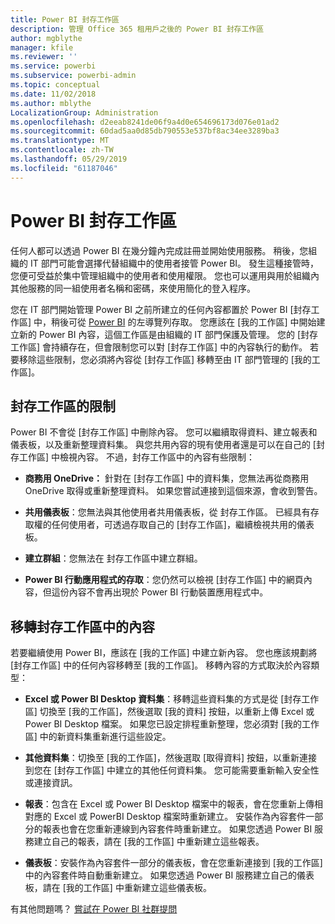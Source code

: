```yaml
---
title: Power BI 封存工作區
description: 管理 Office 365 租用戶之後的 Power BI 封存工作區
author: mgblythe
manager: kfile
ms.reviewer: ''
ms.service: powerbi
ms.subservice: powerbi-admin
ms.topic: conceptual
ms.date: 11/02/2018
ms.author: mblythe
LocalizationGroup: Administration
ms.openlocfilehash: d2eeab8241de06f9a4d0e654696173d076e01ad2
ms.sourcegitcommit: 60dad5aa0d85db790553e537bf8ac34ee3289ba3
ms.translationtype: MT
ms.contentlocale: zh-TW
ms.lasthandoff: 05/29/2019
ms.locfileid: "61187046"
---
```

# <a name="power-bi-archived-workspace"></a>Power BI 封存工作區

任何人都可以透過 Power BI 在幾分鐘內完成註冊並開始使用服務。  稍後，您組織的 IT 部門可能會選擇代替組織中的使用者接管 Power BI。  發生這種接管時，您便可受益於集中管理組織中的使用者和使用權限。 您也可以運用與用於組織內其他服務的同一組使用者名稱和密碼，來使用簡化的登入程序。

您在 IT 部門開始管理 Power BI 之前所建立的任何內容都置於 Power BI [封存工作區] 中，稍後可從 [Power BI](https://app.powerbi.com) 的左導覽列存取。 您應該在 [我的工作區] 中開始建立新的 Power BI 內容，這個工作區是由組織的 IT 部門保護及管理。  您的 [封存工作區] 會持續存在，但會限制您可以對 [封存工作區] 中的內容執行的動作。  若要移除這些限制，您必須將內容從 [封存工作區] 移轉至由 IT 部門管理的 [我的工作區]。

## <a name="restrictions-in-your-archived-workspace"></a>封存工作區的限制

Power BI 不會從 [封存工作區] 中刪除內容。 您可以繼續取得資料、建立報表和儀表板，以及重新整理資料集。 與您共用內容的現有使用者還是可以在自己的 [封存工作區] 中檢視內容。 不過，封存工作區中的內容有些限制：

* **商務用 OneDrive：** 針對在 [封存工作區] 中的資料集，您無法再從商務用 OneDrive 取得或重新整理資料。  如果您嘗試連接到這個來源，會收到警告。

* **共用儀表板**：您無法與其他使用者共用儀表板，從 封存工作區。  已經具有存取權的任何使用者，可透過存取自己的 [封存工作區]，繼續檢視共用的儀表板。

* **建立群組**：您無法在 封存工作區中建立群組。

* **Power BI 行動應用程式的存取**：您仍然可以檢視 [封存工作區] 中的網頁內容，但這份內容不會再出現於 Power BI 行動裝置應用程式中。

## <a name="migrating-content-in-your-archived-workspace"></a>移轉封存工作區中的內容

若要繼續使用 Power BI，應該在 [我的工作區] 中建立新內容。 您也應該規劃將 [封存工作區] 中的任何內容移轉至 [我的工作區]。  移轉內容的方式取決於內容類型：

* **Excel 或 Power BI Desktop 資料集**：移轉這些資料集的方式是從 [封存工作區] 切換至 [我的工作區]，然後選取 [我的資料]  按鈕，以重新上傳 Excel 或 Power BI Desktop 檔案。  如果您已設定排程重新整理，您必須對 [我的工作區] 中的新資料集重新進行這些設定。

* **其他資料集**：切換至 [我的工作區]，然後選取 [取得資料]  按鈕，以重新連接到您在 [封存工作區] 中建立的其他任何資料集。  您可能需要重新輸入安全性或連接資訊。

* **報表**：包含在 Excel 或 Power BI Desktop 檔案中的報表，會在您重新上傳相對應的 Excel 或 PowerBI Desktop 檔案時重新建立。 安裝作為內容套件一部分的報表也會在您重新連線到內容套件時重新建立。 如果您透過 Power BI 服務建立自己的報表，請在 [我的工作區] 中重新建立這些報表。

* **儀表板**：安裝作為內容套件一部分的儀表板，會在您重新連接到 [我的工作區] 中的內容套件時自動重新建立。 如果您透過 Power BI 服務建立自己的儀表板，請在 [我的工作區] 中重新建立這些儀表板。

有其他問題嗎？ [嘗試在 Power BI 社群提問](http://community.powerbi.com/)

